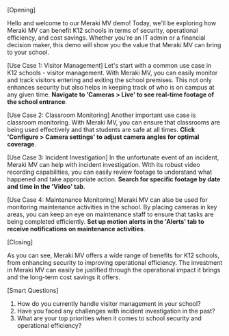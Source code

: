 [Opening]

Hello and welcome to our Meraki MV demo! Today, we'll be exploring how Meraki MV can benefit K12 schools in terms of security, operational efficiency, and cost savings. Whether you're an IT admin or a financial decision maker, this demo will show you the value that Meraki MV can bring to your school.

[Use Case 1: Visitor Management]
Let's start with a common use case in K12 schools - visitor management. With Meraki MV, you can easily monitor and track visitors entering and exiting the school premises. This not only enhances security but also helps in keeping track of who is on campus at any given time. **Navigate to 'Cameras > Live' to see real-time footage of the school entrance**.

[Use Case 2: Classroom Monitoring]
Another important use case is classroom monitoring. With Meraki MV, you can ensure that classrooms are being used effectively and that students are safe at all times. **Click 'Configure > Camera settings' to adjust camera angles for optimal coverage**.

[Use Case 3: Incident Investigation]
In the unfortunate event of an incident, Meraki MV can help with incident investigation. With its robust video recording capabilities, you can easily review footage to understand what happened and take appropriate action. **Search for specific footage by date and time in the 'Video' tab**.

[Use Case 4: Maintenance Monitoring]
Meraki MV can also be used for monitoring maintenance activities in the school. By placing cameras in key areas, you can keep an eye on maintenance staff to ensure that tasks are being completed efficiently. **Set up motion alerts in the 'Alerts' tab to receive notifications on maintenance activities**.

[Closing]

As you can see, Meraki MV offers a wide range of benefits for K12 schools, from enhancing security to improving operational efficiency. The investment in Meraki MV can easily be justified through the operational impact it brings and the long-term cost savings it offers.

[Smart Questions]

1. How do you currently handle visitor management in your school?
2. Have you faced any challenges with incident investigation in the past?
3. What are your top priorities when it comes to school security and operational efficiency?